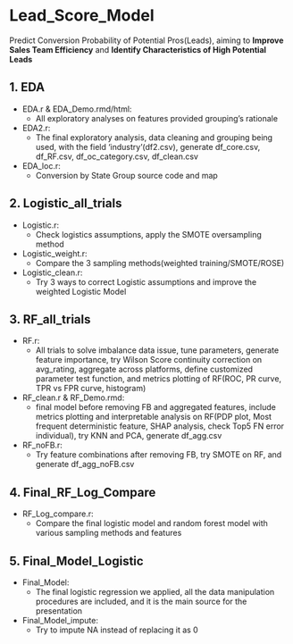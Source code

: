 # Lead_Score_Model
Predict Conversion Probability of Potential Pros(Leads), aiming to **Improve Sales Team Efficiency** and **Identify Characteristics of High Potential Leads** 

## 1. EDA
* EDA.r & EDA_Demo.rmd/html: 
  * All exploratory analyses on features provided grouping’s  rationale
* EDA2.r: 
  * The final exploratory analysis, data cleaning and grouping being used, with the field ‘industry’(df2.csv), generate df_core.csv, df_RF.csv, df_oc_category.csv, df_clean.csv
* EDA_loc.r: 
  * Conversion by State Group source code and map

## 2. Logistic_all_trials
* Logistic.r: 
  * Check logistics assumptions, apply the SMOTE oversampling method
* Logistic_weight.r: 
  * Compare the 3 sampling methods(weighted training/SMOTE/ROSE)
* Logistic_clean.r: 
  * Try 3 ways to correct Logistic assumptions and improve the weighted Logistic Model

## 3. RF_all_trials
* RF.r: 
  * All trials to solve imbalance data issue, tune parameters, generate feature importance, try Wilson Score continuity correction on avg_rating, aggregate across platforms, define customized parameter test function, and metrics plotting of RF(ROC, PR curve, TPR vs FPR curve, histogram)
* RF_clean.r & RF_Demo.rmd: 
  * final model before removing FB and aggregated features, include metrics plotting and interpretable analysis on RF(PDP plot,  Most frequent deterministic feature, SHAP analysis, check Top5 FN error individual), try KNN and PCA, generate df_agg.csv
* RF_noFB.r: 
  * Try feature combinations after removing FB, try SMOTE on RF, and generate df_agg_noFB.csv

## 4. Final_RF_Log_Compare
* RF_Log_compare.r: 
  * Compare the final logistic model and random forest model with various sampling methods and features

## 5. Final_Model_Logistic
* Final_Model: 
  * The final logistic regression we applied, all the data manipulation procedures are included, and it is the main source for the presentation 
* Final_Model_impute: 
  * Try to impute NA instead of replacing it as 0
